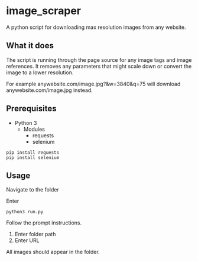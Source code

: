 # image_scraper
A python script for downloading max resolution images from any website.

## What it does
The script is running through the page source for any image tags and image references. It removes any parameters that might scale down or convert the image to a lower resolution.

For example anywebsite.com/image.jpg?&w=3840&q=75 will download anywebsite.com/image.jpg instead.

## Prerequisites
- Python 3
  - Modules
    -  requests
    -  selenium

```
pip install requests
pip install selenium
```


## Usage

Navigate to the folder


Enter
```
python3 run.py
```
Follow the prompt instructions.

1. Enter folder path
2. Enter URL

All images should appear in the folder.




